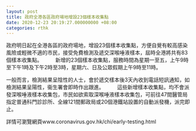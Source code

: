```yaml
---
layout: post
title: 政府全港各區政府場地增設23個樣本收集點
date: 2020-12-23 20:19:27.000000000 +08:00
categories: rthk
---
```


​政府明日起在全港各區的政府場地，增設23個樣本收集點，方便自覺有較高感染風險或輕微不適的市民，接受免費檢測及遞交深喉唾液樣本，屆時全港將共有83個樣本收集點。
　　 
新增的23個樣本收集點，服務時間為星期一至五，上午9時至下午1時及下午2時至3時，星期六、日及公眾假期上午9時至11時。

一般而言，檢測結果呈陰性的人士，會於遞交樣本後3天內收到電話短訊通知，如檢測結果呈陽性，衞生署會即時作出跟進。
　　 
這些新增樣本收集點，均不會派發深喉唾液樣本收集包，市民如欲索取深喉唾液樣本收集包，可前往47間醫管局指定普通科門診診所、全線121間郵政局或20個港鐵站設置的自動派發機，派完即止。

詳情可瀏覽網頁www.coronavirus.gov.hk/chi/early-testing.html
